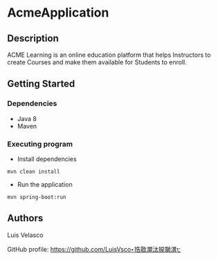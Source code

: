 # AcmeApplication
## Description

ACME Learning is an online education platform that helps Instructors to create Courses and make them available 
for Students to enroll.
## Getting Started

### Dependencies

* Java 8
* Maven

### Executing program

* Install dependencies
```
mvn clean install
```
* Run the application
```
mvn spring-boot:run
```

## Authors

Luis Velasco

GitHub profile:  https://github.com/LuisVsco‣捁敭灁汰捩瑡潩੮